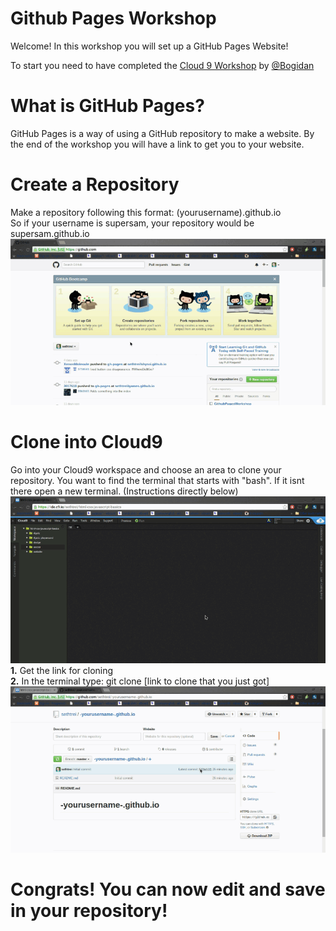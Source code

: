 # Github Pages Workshop

Welcome! In this workshop you will set up a GitHub Pages Website!

To start you need to have completed the <a href="https://github.com/hackedu/hackedu/tree/master/workshops/contrib/cloud9">Cloud 9 Workshop</a> by <a href="https://www.github.com/Bogidan">@Bogidan</a>

# What is GitHub Pages?
GitHub Pages is a way of using a GitHub repository to make a website.
By the end of the workshop you will have a link to get you to your website.

# Create a Repository
Make a repository following this format:
(yourusername).github.io
<br>
So if your username is supersam, your repository would be supersam.github.io
![](/resources/createrepo.gif)

# Clone into Cloud9
Go into your Cloud9 workspace and choose an area to clone your repository. You want to find the terminal that starts with "bash". If it isnt there open a new terminal. (Instructions directly below)
<br>
![](/resources/openterm.gif)
<br>
<b>1.</b> Get the link for cloning 
<br>
<b>2.</b> In the terminal type: git clone [link to clone that you just got]
<br>
![](/resources/clone.gif)
<br>
# Congrats! You can now edit and save in your repository!